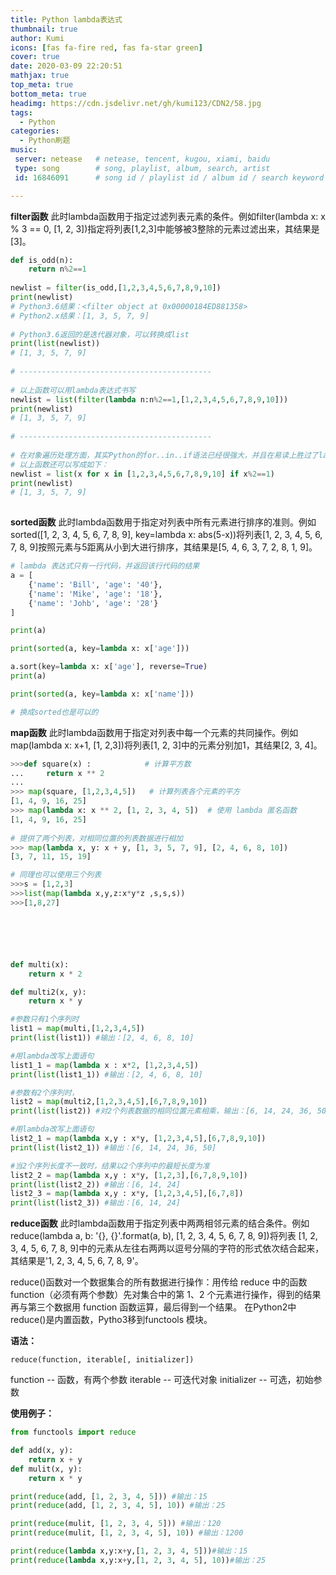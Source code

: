 ```yaml
---
title: Python lambda表达式
thumbnail: true
author: Kumi
icons: [fas fa-fire red, fas fa-star green]
cover: true
date: 2020-03-09 22:20:51
mathjax: true
top_meta: true
bottom_meta: true
headimg: https://cdn.jsdelivr.net/gh/kumi123/CDN2/58.jpg
tags:
  - Python
categories:
  - Python刷题
music:
 server: netease   # netease, tencent, kugou, xiami, baidu
 type: song        # song, playlist, album, search, artist
 id: 16846091      # song id / playlist id / album id / search keyword

---
```


**filter函数** 此时lambda函数用于指定过滤列表元素的条件。例如filter(lambda x: x % 3 == 0, [1, 2, 3])指定将列表[1,2,3]中能够被3整除的元素过滤出来，其结果是[3]。

```python
def is_odd(n):
    return n%2==1
 
newlist = filter(is_odd,[1,2,3,4,5,6,7,8,9,10])
print(newlist)
# Python3.6结果：<filter object at 0x00000184ED881358>
# Python2.x结果：[1, 3, 5, 7, 9]
 
# Python3.6返回的是迭代器对象，可以转换成list
print(list(newlist))
# [1, 3, 5, 7, 9]
 
# -------------------------------------------
 
# 以上函数可以用lambda表达式书写
newlist = list(filter(lambda n:n%2==1,[1,2,3,4,5,6,7,8,9,10]))
print(newlist)
# [1, 3, 5, 7, 9]
 
# -------------------------------------------
 
# 在对象遍历处理方面，其实Python的for..in..if语法已经很强大，并且在易读上胜过了lambda。
# 以上函数还可以写成如下：
newlist = list(x for x in [1,2,3,4,5,6,7,8,9,10] if x%2==1)
print(newlist)
# [1, 3, 5, 7, 9]
 
```

**sorted函数** 此时lambda函数用于指定对列表中所有元素进行排序的准则。例如sorted([1, 2, 3, 4, 5, 6, 7, 8, 9], key=lambda x: abs(5-x))将列表[1, 2, 3, 4, 5, 6, 7, 8, 9]按照元素与5距离从小到大进行排序，其结果是[5, 4, 6, 3, 7, 2, 8, 1, 9]。

```python
# lambda 表达式只有一行代码，并返回该行代码的结果
a = [
    {'name': 'Bill', 'age': '40'},
    {'name': 'Mike', 'age': '18'},
    {'name': 'Johb', 'age': '28'}
]

print(a)

print(sorted(a, key=lambda x: x['age']))

a.sort(key=lambda x: x['age'], reverse=True)
print(a)

print(sorted(a, key=lambda x: x['name']))

# 换成sorted也是可以的


```

**map函数** 此时lambda函数用于指定对列表中每一个元素的共同操作。例如map(lambda x: x+1, [1, 2,3])将列表[1, 2, 3]中的元素分别加1，其结果[2, 3, 4]。

```python
>>>def square(x) :            # 计算平方数
...     return x ** 2
... 
>>> map(square, [1,2,3,4,5])   # 计算列表各个元素的平方
[1, 4, 9, 16, 25]
>>> map(lambda x: x ** 2, [1, 2, 3, 4, 5])  # 使用 lambda 匿名函数
[1, 4, 9, 16, 25]
 
# 提供了两个列表，对相同位置的列表数据进行相加
>>> map(lambda x, y: x + y, [1, 3, 5, 7, 9], [2, 4, 6, 8, 10])
[3, 7, 11, 15, 19]

# 同理也可以使用三个列表
>>>s = [1,2,3]
>>>list(map(lambda x,y,z:x*y*z ,s,s,s))
>>>[1,8,27]






def multi(x):
    return x * 2

def multi2(x, y):
    return x * y

#参数只有1个序列时
list1 = map(multi,[1,2,3,4,5])
print(list(list1)) #输出：[2, 4, 6, 8, 10]

#用lambda改写上面语句
list1_1 = map(lambda x : x*2, [1,2,3,4,5])
print(list(list1_1)) #输出：[2, 4, 6, 8, 10]

#参数有2个序列时，
list2 = map(multi2,[1,2,3,4,5],[6,7,8,9,10])
print(list(list2)) #对2个列表数据的相同位置元素相乘，输出：[6, 14, 24, 36, 50]

#用lambda改写上面语句
list2_1 = map(lambda x,y : x*y, [1,2,3,4,5],[6,7,8,9,10])
print(list(list2_1)) #输出：[6, 14, 24, 36, 50]

#当2个序列长度不一致时，结果以2个序列中的最短长度为准
list2_2 = map(lambda x,y : x*y, [1,2,3],[6,7,8,9,10])
print(list(list2_2)) #输出：[6, 14, 24]
list2_3 = map(lambda x,y : x*y, [1,2,3,4,5],[6,7,8])
print(list(list2_3)) #输出：[6, 14, 24]
```

**reduce函数** 此时lambda函数用于指定列表中两两相邻元素的结合条件。例如reduce(lambda a, b: '{}, {}'.format(a, b), [1, 2, 3, 4, 5, 6, 7, 8, 9])将列表 [1, 2, 3, 4, 5, 6, 7, 8, 9]中的元素从左往右两两以逗号分隔的字符的形式依次结合起来，其结果是'1, 2, 3, 4, 5, 6, 7, 8, 9'。

reduce()函数对一个数据集合的所有数据进行操作：用传给 reduce 中的函数 function（必须有两个参数）先对集合中的第 1、2 个元素进行操作，得到的结果再与第三个数据用 function 函数运算，最后得到一个结果。
在Python2中reduce()是内置函数，Pytho3移到functools 模块。

**语法：**

```
reduce(function, iterable[, initializer])
```

function -- 函数，有两个参数
iterable -- 可迭代对象
initializer -- 可选，初始参数

**使用例子：**

```python
from functools import reduce

def add(x, y):
    return x + y
def mulit(x, y):
    return x * y

print(reduce(add, [1, 2, 3, 4, 5])) #输出：15
print(reduce(add, [1, 2, 3, 4, 5], 10)) #输出：25

print(reduce(mulit, [1, 2, 3, 4, 5])) #输出：120
print(reduce(mulit, [1, 2, 3, 4, 5], 10)) #输出：1200

print(reduce(lambda x,y:x+y,[1, 2, 3, 4, 5]))#输出：15
print(reduce(lambda x,y:x+y,[1, 2, 3, 4, 5], 10))#输出：25
```

